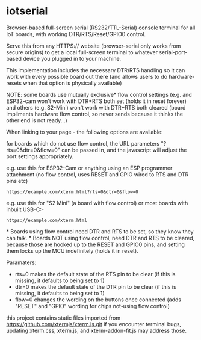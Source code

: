 # iotserial
Browser-based full-screen serial (RS232/TTL-Serial) console terminal for all IoT boards, with working DTR/RTS/Reset/GPIO0 control.

Serve this from any HTTPS:// website (browser-serial only works from secure origins) to get a local full-screen terminal to whatever serial-port-based device you plugged in to your machine.

This implementation includes the necessary DTR/RTS handling so it can work with every possible board out there (and allows users to do hardware-resets when that option is physically available)

NOTE: some boards use mutually exclusive\* flow control settings (e.g. and ESP32-cam won't work with DTR+RTS both set (holds it in reset forever) and others (e.g. S2-Mini) won't work with DTR+RTS both cleared (board impliments hardware flow control, so never sends because it thinks the other end is not ready...)

When linking to your page - the following options are available:

for boards which do not use flow control, the URL parameters "?rts=0&dtr=0&flow=0" can be passed in, and the javascript will adjust the port settings appropriately.

e.g. use this for ESP32-Cam or anything using an ESP programmer attachment (no flow control, uses RESET and GPIO wired to RTS and DTR pins etc) 

    https://example.com/xterm.html?rts=0&dtr=0&flow=0

e.g. use this for "S2 Mini" (a board with flow control) or most boards with inbuilt USB-C:-

    https://example.com/xterm.html


\* Boards using flow control need DTR and RTS to be set, so they know they can talk.
\* Boards NOT using flow control, need DTR and RTS to be cleared, because those are hooked up to the RESET and GPIO0 pins, and setting them locks up the MCU indefinitely (holds it in reset).

Paramaters:
* rts=0   makes the default state of the RTS pin to be clear (if this is missing, it defaults to being set to 1)
* dtr=0   makes the default state of the DTR pin to be clear (if this is missing, it defaults to being set to 1)
* flow=0  changes the wording on the buttons once connected (adds "RESET" and "GPIO" wording for chips not-using flow control)

this project contains static files imported from https://github.com/xtermjs/xterm.js.git
if you encounter terminal bugs, updating xterm.css, xterm.js, and xterm-addon-fit.js may address those.
